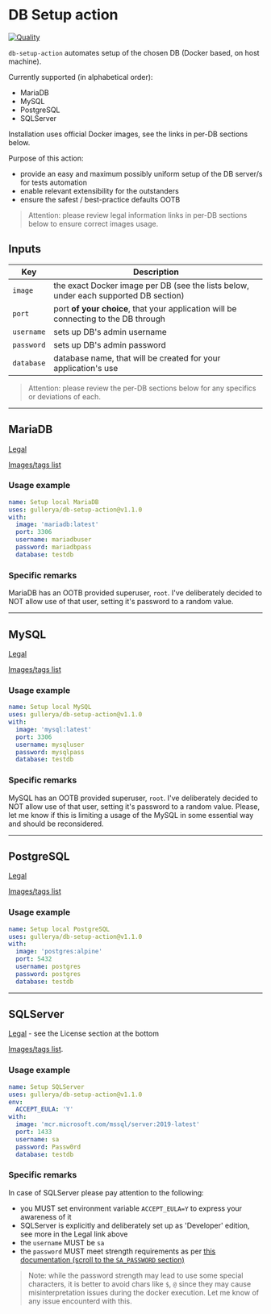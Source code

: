# DB Setup action

[![Quality](https://github.com/gullerya/db-setup-action/actions/workflows/quality.yml/badge.svg)](https://github.com/gullerya/db-setup-action/actions/workflows/quality.yml)

`db-setup-action` automates setup of the chosen DB (Docker based, on host machine).

Currently supported (in alphabetical order):
- MariaDB
- MySQL
- PostgreSQL
- SQLServer

Installation uses official Docker images, see the links in per-DB sections below.

Purpose of this action:
- provide an easy and maximum possibly uniform setup of the DB server/s for tests automation
- enable relevant extensibility for the outstanders
- ensure the safest / best-practice defaults OOTB

> Attention: please review legal information links in per-DB sections below to ensure correct images usage.

## Inputs

| Key        | Description |
|------------|-------------|
| `image`    | the exact Docker image per DB (see the lists below, under each supported DB section) |
| `port`     | port __of your choice__, that your application will be connecting to the DB through |
| `username` | sets up DB's admin username |
| `password` | sets up DB's admin password |
| `database` | database name, that will be created for your application's use |

> Attention: please review the per-DB sections below for any specifics or deviations of each.

---

## MariaDB

[Legal](https://mariadb.com/kb/en/mariadb-license/)

[Images/tags list](https://hub.docker.com/_/mariadb?tab=tags&page=1&ordering=last_updated)

### Usage example

```yml
name: Setup local MariaDB
uses: gullerya/db-setup-action@v1.1.0
with:
  image: 'mariadb:latest'
  port: 3306
  username: mariadbuser
  password: mariadbpass
  database: testdb
```

### Specific remarks

MariaDB has an OOTB provided superuser, `root`.
I've deliberately decided to NOT allow use of that user, setting it's password to a random value.

---

## MySQL

[Legal](https://www.mysql.com/about/legal/)

[Images/tags list](https://hub.docker.com/_/mysql?tab=tags&page=1&ordering=last_updated)

### Usage example

```yml
name: Setup local MySQL
uses: gullerya/db-setup-action@v1.1.0
with:
  image: 'mysql:latest'
  port: 3306
  username: mysqluser
  password: mysqlpass
  database: testdb
```

### Specific remarks

MySQL has an OOTB provided superuser, `root`.
I've deliberately decided to NOT allow use of that user, setting it's password to a random value.
Please, let me know if this is limiting a usage of the MySQL in some essential way and should be reconsidered.

---

## PostgreSQL

[Legal](https://www.postgresql.org/about/licence/)

[Images/tags list](https://hub.docker.com/_/postgres?tab=tags&page=1&ordering=last_updated)

### Usage example

```yml
name: Setup local PostgreSQL
uses: gullerya/db-setup-action@v1.1.0
with:
  image: 'postgres:alpine'
  port: 5432
  username: postgres
  password: postgres
  database: testdb
```

---

## SQLServer

[Legal](https://hub.docker.com/_/microsoft-mssql-server) - see the License section at the bottom

[Images/tags list](https://hub.docker.com/_/microsoft-mssql-server).

### Usage example

```yml
name: Setup SQLServer
uses: gullerya/db-setup-action@v1.1.0
env:
  ACCEPT_EULA: 'Y'
with:
  image: 'mcr.microsoft.com/mssql/server:2019-latest'
  port: 1433
  username: sa
  password: Passw0rd
  database: testdb
```

### Specific remarks

In case of SQLServer please pay attention to the following:
- you MUST set environment variable `ACCEPT_EULA=Y` to express your awareness of it
- SQLServer is explicitly and deliberately set up as 'Developer' edition, see more in the Legal link above
- the `username` MUST be `sa`
- the `password` MUST meet strength requirements as per [this documentation (scroll to the `SA_PASSWORD` section)](https://hub.docker.com/_/microsoft-mssql-server)

> Note: while the password strength may lead to use some special characters, it is better to avoid chars like `$`, `@` since they may cause misinterpretation issues during the docker execution. Let me know of any issue encounterd with this.